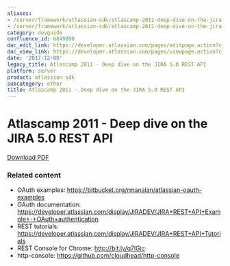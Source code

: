 ```yaml
---
aliases:
- /server/framework/atlassian-sdk/atlascamp-2011-deep-dive-on-the-jira-5.0-rest-api-6849808.html
- /server/framework/atlassian-sdk/atlascamp-2011-deep-dive-on-the-jira-5.0-rest-api-6849808.md
category: devguide
confluence_id: 6849808
dac_edit_link: https://developer.atlassian.com/pages/editpage.action?cjm=wozere&pageId=6849808
dac_view_link: https://developer.atlassian.com/pages/viewpage.action?cjm=wozere&pageId=6849808
date: '2017-12-08'
legacy_title: Atlascamp 2011 - Deep dive on the JIRA 5.0 REST API
platform: server
product: atlassian-sdk
subcategory: other
title: Atlascamp 2011 - Deep dive on the JIRA 5.0 REST API
---
```

# Atlascamp 2011 - Deep dive on the JIRA 5.0 REST API

[Download PDF](https://dac-lf.prod.atl-paas.net/server/framework/atlassian-sdk/attachments/6849808/7078159.pdf)

### Related content

-   OAuth examples: <a href="https://bitbucket.org/rmanalan/atlassian-oauth-examples" class="uri external-link">https://bitbucket.org/rmanalan/atlassian-oauth-examples</a>
-   OAuth documentation: <https://developer.atlassian.com/display/JIRADEV/JIRA+REST+API+Example+-+OAuth+authentication>
-   REST tutorials: <https://developer.atlassian.com/display/JIRADEV/JIRA+REST+API+Tutorials>
-   REST Console for Chrome: <a href="http://bit.ly/q7lGic" class="uri external-link">http://bit.ly/q7lGic</a>
-   http-console: <a href="https://github.com/cloudhead/http-console" class="uri external-link">https://github.com/cloudhead/http-console</a>



















































































